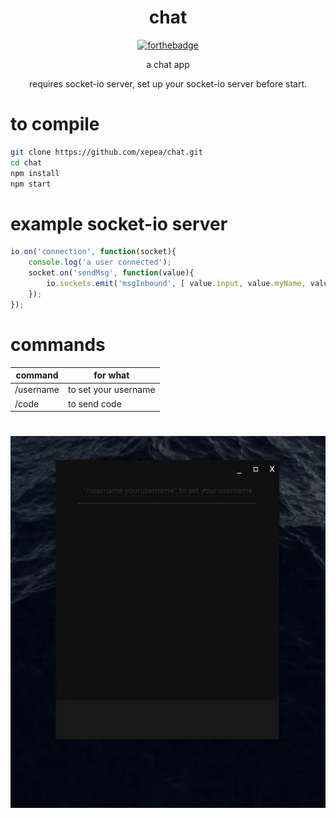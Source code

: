 
<div align="center">
  <h1>chat</h1>
  
  [![forthebadge](https://forthebadge.com/images/badges/check-it-out.svg)](https://forthebadge.com)

a chat app

requires socket-io server, set up your socket-io server before start.
</div>

# to compile
```sh
git clone https://github.com/xepea/chat.git
cd chat
npm install
npm start
```
# example socket-io server
```js
io.on('connection', function(socket){
    console.log('a user connected');
    socket.on('sendMsg', function(value){
        io.sockets.emit('msgInbound', [ value.input, value.myName, value.type ])
    });
});
```

# commands
| command  | for what |
| ------------- | ------------- |
| /username  | to set your username  |
| /code  | to send code  |

# 
<div align="center">
    <img src="app.gif">
</div>
